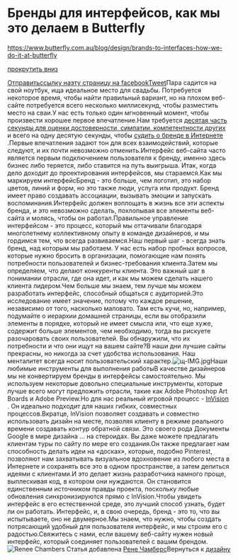 # Бренды для интерфейсов, как мы это делаем в Butterfly

https://www.butterfly.com.au/blog/design/brands-to-interfaces-how-we-do-it-at-butterfly

[прокрутить вниз]()

[Отправить](mailto:?subject=I%20wanted%20you%20to%20see%20this%20site&body=Check%20out%20this%20site%20https://www.butterfly.com.au/blog/design/brands-to-interfaces-how-we-do-it-at-butterfly)[ссылку на](javascript:void(0))[эту страницу на facebook](javascript:void(0))[Tweet](http://twitter.com/share?text=check%20it%20out%20this%20awesome%20blog%20&url=https://www.butterfly.com.au/blog/design/brands-to-interfaces-how-we-do-it-at-butterfly)Пара садится на свой ноутбук, ища идеальное место для свадьбы. Потребуется некоторое время, чтобы найти правильный вариант, но на плохом веб-сайте потребуется всего несколько миллисекунд, чтобы разместить место на сваи.У нас есть только один мгновенный момент, чтобы произвести хорошее первое впечатление.Нам требуется [десятая часть секунды для оценки достоверности, симпатии, компетентности других](https://www.theguardian.com/science/2006/aug/23/usnews.internationalnews) и всего на одну десятую секунды, чтобы [судить о бренде в Интернете](https://www.entrepreneur.com/article/223150) .Первые впечатления задают тон для всех взаимодействий, которые следуют, и их почти невозможно отменить.Интерфейс веб-сайта часто является первым подключением пользователя к бренду, именно здесь бизнес либо теряется, либо ставится на путь выигрыша. Итак, когда дело доходит до проектирования интерфейсов, мы стараемся.Как мы маркируем интерфейсБренд - это больше, чем логотип, это набор цветов, линий и форм, но это также люди, услуга или продукт. Бренд имеет право создавать ассоциации, вызывать эмоции и запускать воспоминания.Интерфейс должен воплощать в жизнь все эти аспекты бренда, и это невозможно сделать, похлопывая все элементы веб-сайта и молясь, чтобы он работал.Правильное управление интерфейсом - это процесс, который мы оттачивали благодаря многолетнему коллективному опыту в команде дизайнеров, и мы гордимся тем, что всегда развиваемся.Наш первый шаг - всегда знать бренд, над которым мы работаем. У нас есть набор пробных вопросов, которые нужно бросить в организации, помогающие нам понять потребности пользователей и бизнес-требования клиента.Затем мы определяем, что делают конкуренты клиента. Это важный шаг в понимании отрасли, где она идет, и как мы можем сделать нашего клиента лидером.Чем больше мы знаем, тем лучше мы можем разработать интерфейс, способный общаться с аудиторией.Это исследование имеет значение, потому что каждое решение, независимо от того, насколько маловато. Там есть кучи, но, например, подумайте о иерархии домашней страницы, если вы отобразили элементы в порядке, который не имеет смысла или, что еще хуже, содержит больше элементов, чем необходимо, тогда вы рискуете разочаровать своих пользователей. Вы обнаружили, что их потребности и что они ищут на вашем сайте?В наши дни лучшие сайты прекрасны, но никогда за счет удобства использования. Наш менталитет всегда носит пользовательский характер.![щ-IMG.jpg](https://www.butterfly.com.au/sites/default/files/images/blog/ui-img.jpg)Наши любимые инструменты для выполнения работыВ качестве дизайнеров мы не конвертируем бренды в интерфейсы самостоятельно. Мы используем некоторые довольно специальные инструменты, которые лучше всего могут предложить отрасли, такие как Adobe Photoshop Art Boards и Adobe Preview.Но для нас реальный игровой процесс - [InVision](https://www.invisionapp.com/) . Он идеально подходит для наших гибких, совместных процессов.Вкратце, InVision позволяет создавать и совместно использовать дизайн на месте, позволяя клиенту в режиме реального времени создавать контур обратной связи. Это своего рода Документы Google в мире дизайна ... на стероидах. Вы даже можете предлагать клиентам туры по сайту по мере его создания.Он также предлагает нам способность делать идеи на «досках», которые, подобно Pinterest, позволяют нам захватывать визуальное вдохновение из любого места в Интернете и сохранять все это в одном пространстве, а затем делиться идеями с клиентами.И это делает жизнь разработчика намного проще, выплескивая код, в котором они нуждаются. Он становится единственным источником правды проекта, поскольку любые обновления синхронизируются прямо с InVision.Чтобы увидеть интерфейс в его естественной среде, это лучший способ узнать, будет ли он работать. Интерфейс, и, в свою очередь, бренд - это то, что вы испытываете, оно не двумерное.Мы знаем, что нужно, чтобы создать потрясающий удобный для пользователя интерфейс, и мы строим его с радостью.Свяжитесь с нами, если вашему веб-сайту нужен новый интерфейс, который соединяет пользователей с вашим брендом.![Renee Chambers](https://www.butterfly.com.au/sites/default/files/pictures/2016-07/renee.png) Статья добавлена [Рене Чамберс](https://www.butterfly.com.au/blog/blogger/renee_chambers)Вернуться к [дизайну](https://www.butterfly.com.au/blog/design) 